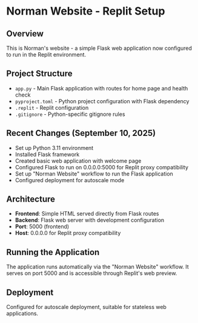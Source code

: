 # Norman Website - Replit Setup

## Overview
This is Norman's website - a simple Flask web application now configured to run in the Replit environment.

## Project Structure
- `app.py` - Main Flask application with routes for home page and health check
- `pyproject.toml` - Python project configuration with Flask dependency
- `.replit` - Replit configuration
- `.gitignore` - Python-specific gitignore rules

## Recent Changes (September 10, 2025)
- Set up Python 3.11 environment
- Installed Flask framework
- Created basic web application with welcome page
- Configured Flask to run on 0.0.0.0:5000 for Replit proxy compatibility
- Set up "Norman Website" workflow to run the Flask application
- Configured deployment for autoscale mode

## Architecture
- **Frontend**: Simple HTML served directly from Flask routes
- **Backend**: Flask web server with development configuration
- **Port**: 5000 (frontend)
- **Host**: 0.0.0.0 for Replit proxy compatibility

## Running the Application
The application runs automatically via the "Norman Website" workflow. It serves on port 5000 and is accessible through Replit's web preview.

## Deployment
Configured for autoscale deployment, suitable for stateless web applications.